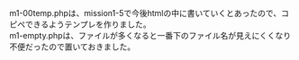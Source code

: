 m1-00temp.phpは、mission1-5で今後htmlの中に書いていくとあったので、コピペできるようテンプレを作りました。<br>
m1-empty.phpは、ファイルが多くなると一番下のファイル名が見えにくくなり不便だったので置いておきました。
